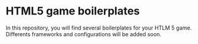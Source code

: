 HTML5 game boilerplates
=======================

In this repository, you will find several boilerplates for your HTLM 5 game.  
Differents frameworks and configurations will be added soon.